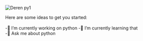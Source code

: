 ![Deren py1](https://github.com/user-attachments/assets/f2c07ee1-cb10-4017-924c-96a36da3a0db)

<!--
**Deren-Es/Deren-Es** is a ✨ _special_ ✨ repository because its `README.md` (this file) appears on your GitHub profile.
--!>
Here are some ideas to get you started:<br>
<br>
-🔭 I’m currently working on python                        
-🌱 I’m currently learning that<br>
-💬 Ask me about python<br>


